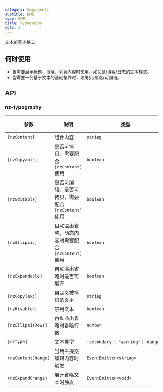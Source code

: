 ```yaml
---
category: Components
subtitle: 排版
type: 通用
title: Typography
cols: 1
---
```

文本的基本格式。

## 何时使用

- 当需要展示标题、段落、列表内容时使用，如文章/博客/日志的文本样式。
- 当需要一列基于文本的基础操作时，如拷贝/省略/可编辑。

## API

### nz-typography

| 参数 | 说明 | 类型 | 默认值 |
| --- | --- | --- | --- |
| `[nzContent]` | 组件内容 | `string` | - |
| `[nzCopyable]` | 是否可拷贝，需要配合 `[nzContent]` 使用 | `boolean` | `false` |
| `[nzEditable]` | 是否可编辑，是否可拷贝，需要配合 `[nzContent]` 使用 | `boolean` | `false` |
| `[nzEllipsis]` | 自动溢出省略，动态内容时需要配合 `[nzContent]` 使用 | `boolean` | `false` |
| `[nzExpandable]` | 自动溢出省略时是否可展开 | `boolean` | `false` |
| `[nzCopyText]` | 自定义被拷贝的文本 | `string` | - |
| `[nzDisabled]` | 禁用文本 | `boolean` | `false` |
| `[nzEllipsisRows]` | 自动溢出省略时省略行数 | `number` | `1` |
| `[nzType]` | 文本类型 | `'secondary'｜'warning'｜'danger'` | - |
| `(nzContentChange)` | 当用户提交编辑内容时触发 | `EventEmitter<string>` | - |
| `(nzExpandChange)` | 展开省略文本时触发 | `EventEmitter<void>` | - |
